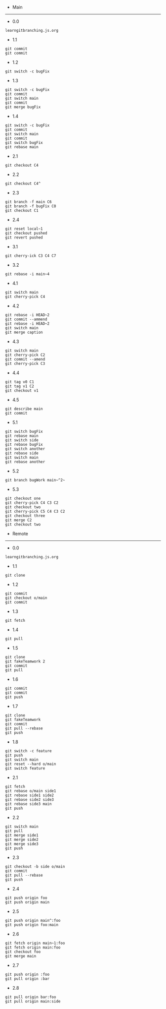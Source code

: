 - Main

---

- 0.0

```
learngitbranching.js.org
```

- 1.1

```
git commit
git commit
```

- 1.2

```
git switch -c bugFix
```

- 1.3

```
git switch -c bugFix
git commit
git switch main
git commit
git merge bugFix
```

- 1.4

```
git switch -c bugFix
git commit
git switch main
git commit
git switch bugFix
git rebase main
```

- 2.1

```
git checkout C4
```

- 2.2

```
git checkout C4^
```

- 2.3

```
git branch -f main C6
git branch -f bugFix C0
git checkout C1
```

- 2.4

```
git reset local~1
git checkout pushed
git revert pushed
```

- 3.1

```
git cherry-ick C3 C4 C7
```

- 3.2

```
git rebase -i main~4
```

- 4.1

```
git switch main
git cherry-pick C4
```

- 4.2

```
git rebase -i HEAD~2
git commit --ammend
git rebase -i HEAD~2
git switch main
git merge caption
```

- 4.3

```
git switch main
git cherry-pick C2
git commit --amend
git cherry-pick C3
```

- 4.4

```
git tag v0 C1
git tag v1 C2
git checkout v1
```

- 4.5

```
git describe main
git commit
```

- 5.1

```
git switch bugFix
git rebase main
git switch side
git rebase bugFix
git switch another
git rebase side
git switch main
git rebase another
```

- 5.2

```
git branch bugWork main~^2~
```

- 5.3

```
git checkout one
git cherry-pick C4 C3 C2
git checkout two
git cherry-pick C5 C4 C3 C2
git checkout three
git merge C2
git checkout two
```

- Remote

---

- 0.0

```
learngitbranching.js.org
```

- 1.1

```
git clone
```

- 1.2

```
git commit
git checkout o/main
git commit
```

- 1.3

```
git fetch
```

- 1.4

```
git pull
```

- 1.5

```
git clone
git fakeTeamwork 2
git commit
git pull
```

- 1.6

```
git commit
git commit
git push
```

- 1.7

```
git clone
git fakeTeamwork
git commit
git pull --rebase
git push
```

- 1.8

```
git switch -c feature
git push
git switch main
git reset --hard o/main
git switch feature
```

- 2.1

```
git fetch
git rebase o/main side1
git rebase side1 side2
git rebase side2 side3
git rebase side3 main
git push
```

- 2.2

```
git switch main
git pull
git merge side1
git merge side2
git merge side3
git push
```

- 2.3

```
git checkout -b side o/main
git commit
git pull --rebase
git push
```

- 2.4

```
git push origin foo
git push origin main
```

- 2.5

```
git push origin main^:foo
git push origin foo:main
```

- 2.6

```
git fetch origin main~1:foo
git fetch origin main:foo
git checkout foo
git merge main
```

- 2.7

```
git push origin :foo
git pull origin :bar
```

- 2.8

```
git pull origin bar:foo
git pull origin main:side
```
